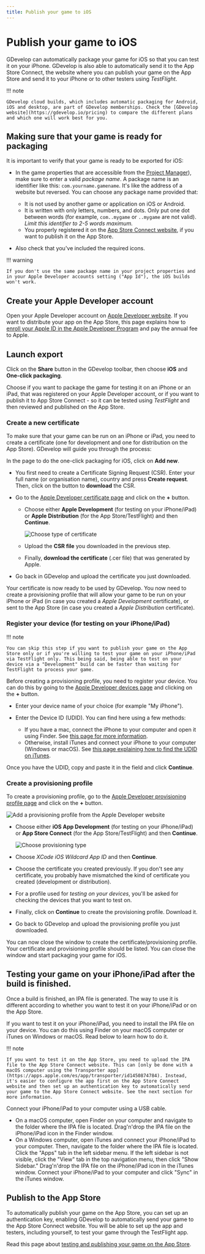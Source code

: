 ```yaml
---
title: Publish your game to iOS
---
```


# Publish your game to iOS

GDevelop can automatically package your game for iOS so that you can test it on your iPhone. GDevelop is also able to automatically send it to the App Store Connect, the website where you can publish your game on the App Store and send it to your iPhone or to other testers using _TestFlight_.

!!! note

    GDevelop cloud builds, which includes automatic packaging for Android, iOS and desktop, are part of GDevelop memberships. Check the [GDevelop website](https://gdevelop.io/pricing) to compare the different plans and which one will work best for you.

## Making sure that your game is ready for packaging

It is important to verify that your game is ready to be exported for iOS:

- In the game properties that are accessible from the [Project Manager](/gdevelop5/interface)), make sure to enter a valid _package name_. A package name is an identifier like this: `com.yourname.gamename`. It's like the address of a website but reversed. You can choose any package name provided that:
  
    - It is not used by another game or application on iOS or Android.
    - It is written with only letters, numbers, and dots. Only put one dot between words (for example, `com..mygame` or `..mygame` are not valid). _Limit this identifier to 2-5 words maximum._
    - You properly registered it on the [App Store Connect website](./app-store), if you want to publish it on the App Store.
      
- Also check that you've included the required icons.

!!! warning

    If you don't use the same package name in your project properties and in your Apple Developer accounts setting ("App Id"), the iOS builds won't work.

## Create your Apple Developer account

Open your Apple Developer account on [Apple Developer website](https://developer.apple.com/account/). If you want to distribute your app on the App Store, this page explains how to [enroll your Apple ID in the Apple Developer Program](https://developer.apple.com/support/enrollment) and pay the annual fee to Apple.

## Launch export

Click on the **Share** button in the GDevelop toolbar, then choose **iOS** and **One-click packaging**.

Choose if you want to package the game for testing it on an iPhone or an iPad, that was registered on your Apple Developer account, or if you want to publish it to App Store Connect - so it can be tested using _TestFlight_ and then reviewed and published on the App Store.

### Create a new certificate

To make sure that your game can be run on an iPhone or iPad, you need to create a certificate (one for development and one for distribution on the App Store). GDevelop will guide you through the process:

In the page to do the one-click packaging for iOS, click on **Add new**.

- You first need to create a Certificate Signing Request (CSR). Enter your full name (or organisation name), country and press **Create request**. Then, click on the button to **download** the CSR.
- Go to the [Apple Developer certificate page](https://developer.apple.com/account/resources/certificates/list) and click on the **+** button.

  - Choose either **Apple Development** (for testing on your iPhone/iPad) or **Apple Distribution** (for the App Store/TestFlight) and then **Continue**.

    ![Choose type of certificate](./certificate-choose-type.png)

  - Upload the **CSR file** you downloaded in the previous step.
  - Finally, **download the certificate** (.cer file) that was generated by Apple.

- Go back in GDevelop and upload the certificate you just downloaded.

Your certificate is now ready to be used by GDevelop. You now need to create a provisioning profile that will allow your game to be run on your iPhone or iPad (in case you created a _Apple Development_ certificate), or sent to the App Store (in case you created a _Apple Distribution_ certificate).

### Register your device (for testing on your iPhone/iPad)

!!! note

    You can skip this step if you want to publish your game on the App Store only or if you're willing to test your game on your iPhone/iPad via TestFlight only. This being said, being able to test on your device via a "Development" build can be faster than waiting for TestFlight to process your game.

Before creating a provisioning profile, you need to register your device. You can do this by going to the [Apple Developer devices page](https://developer.apple.com/account/resources/devices/list) and clicking on the **+** button.

- Enter your device name of your choice (for example "My iPhone").
- Enter the Device ID (UDID). You can find here using a few methods:

  - If you have a mac, connect the iPhone to your computer and open it using Finder. See [this page for more information](https://medium.com/@igor_marques/how-to-find-an-iphones-udid-2d157f1cf2b9).
  - Otherwise, install iTunes and connect your iPhone to your computer (Windows or macOS). See [this page explaining how to find the UDID on iTunes](<https://www.wikihow.com/Obtain-the-Identifier-Number-(UDID)-for-an-iPhone,-iPod-or-iPad>).

Once you have the UDID, copy and paste it in the field and click **Continue**.

### Create a provisioning profile

To create a provisioning profile, go to the [Apple Developer provisioning profile page](https://developer.apple.com/account/resources/profiles/list) and click on the **+** button.

![Add a provisioning profile from the Apple Developer website](./provisioning-profile-add.png)

- Choose either **iOS App Development** (for testing on your iPhone/iPad) or **App Store Connect** (for the App Store/TestFlight) and then **Continue**.

  ![Choose provisioning type](provisioning-profile-choose-type.png)

- Choose _XCode iOS Wildcard App ID_ and then **Continue**.
- Choose the certificate you created previously. If you don't see any certificate, you probably have mismatched the kind of certificate you created (development or distribution).
- For a profile used for _testing on your devices_, you'll be asked for checking the devices that you want to test on.
- Finally, click on **Continue** to create the provisioning profile. Download it.
- Go back to GDevelop and upload the provisioning profile you just downloaded.

You can now close the window to create the certificate/provisioning profile. Your certificate and provisioning profile should be listed. You can close the window and start packaging your game for iOS.

## Testing your game on your iPhone/iPad after the build is finished.

Once a build is finished, an IPA file is generated.
The way to use it is different according to whether you want to test it on your iPhone/iPad or on the App Store.

If you want to test it on your iPhone/iPad, you need to install the IPA file on your device. You can do this using Finder on your macOS computer or iTunes on Windows or macOS. Read below to learn how to do it.

!!! note

    If you want to test it on the App Store, you need to upload the IPA file to the App Store Connect website. This can [only be done with a macOS computer using the Transporter app](https://apps.apple.com/es/app/transporter/id1450874784). Instead, it's easier to configure the app first on the App Store Connect website and then set up an authentication key to automatically send your game to the App Store Connect website. See the next section for more information.

Connect your iPhone/iPad to your computer using a USB cable.

- On a macOS computer, open Finder on your computer and navigate to the folder where the IPA file is located. Drag'n'drop the IPA file on the iPhone/iPad icon in the Finder window.
- On a Windows computer, open iTunes and connect your iPhone/iPad to your computer. Then, navigate to the folder where the IPA file is located. Click the "Apps" tab in the left sidebar menu. If the left sidebar is not visible, click the "View" tab in the top navigation menu, then click "Show Sidebar." Drag'n'drop the IPA file on the iPhone/iPad icon in the iTunes window. Connect your iPhone/iPad to your computer and click "Sync" in the iTunes window.

## Publish to the App Store

To automatically publish your game on the App Store, you can set up an authentication key, enabling GDevelop to automatically send your game to the App Store Connect website. You will be able to set up the app and testers, including yourself, to test your game through the TestFlight app.

Read this page about [testing and publishing your game on the App Store](./app-store).
